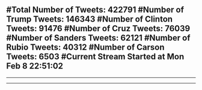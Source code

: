 #Total Number of Tweets: 422791 
#Number of Trump Tweets: 146343
#Number of Clinton Tweets: 91476
#Number of Cruz Tweets: 76039
#Number of Sanders Tweets: 62121
#Number of Rubio Tweets: 40312
#Number of Carson Tweets: 6503
#Current Stream Started at Mon Feb  8 22:51:02
---
---
---

